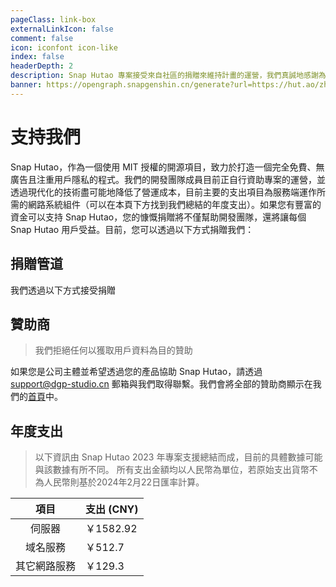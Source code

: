 ```yaml
---
pageClass: link-box
externalLinkIcon: false
comment: false
icon: iconfont icon-like
index: false
headerDepth: 2
description: Snap Hutao 專案接受來自社區的捐贈來維持計畫的運營，我們真誠地感謝為該專案提供支持的所有人。
banner: https://opengraph.snapgenshin.cn/generate?url=https://hut.ao/zh/support-us.html
---
```


# 支持我們

Snap Hutao，作為一個使用 MIT 授權的開源項目，致力於打造一個完全免費、無廣告且注重用戶隱私的程式。我們的開發團隊成員目前正自行資助專案的運營，並透過現代化的技術盡可能地降低了營運成本，目前主要的支出項目為服務端運作所需的網路系統組件（可以在本頁下方找到我們總結的年度支出）。如果您有豐富的資金可以支持 Snap Hutao，您的慷慨捐贈將不僅幫助開發團隊，還將讓每個 Snap Hutao 用戶受益。目前，您可以透過以下方式捐贈我們：

## 捐贈管道

我們透過以下方式接受捐贈

<Sponsor/>

## 贊助商

> 我們拒絕任何以獲取用戶資料為目的贊助

如果您是公司主體並希望透過您的產品協助 Snap Hutao，請透過 [support@dgp-studio.cn](mailto://support@dgp-studio.cn) 郵箱與我們取得聯繫。我們會將全部的贊助商顯示在我們的[首頁](README.md#贊助商)中。

## 年度支出

> 以下資訊由 Snap Hutao 2023 年專案支援總結而成，目前的具體數據可能與該數據有所不同。
> 所有支出金額均以人民幣為單位，若原始支出貨幣不為人民幣則基於2024年2月22日匯率計算。

|     項目     | 支出 (CNY) |
| :----------: | ---------- |
|    伺服器    | ￥1582.92  |
|   域名服務   | ￥512.7    |
| 其它網路服務 | ￥129.3    |
